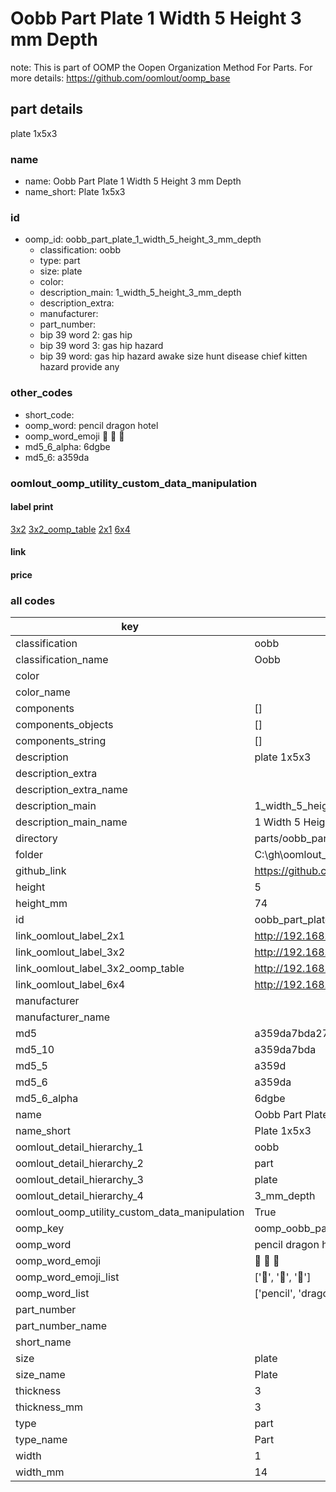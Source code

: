 # Oobb Part Plate 1 Width 5 Height 3 mm Depth  

note: This is part of OOMP the Oopen Organization Method For Parts. For more details: https://github.com/oomlout/oomp_base

##  part details
  



plate 1x5x3



### name
* name: Oobb Part Plate 1 Width 5 Height 3 mm Depth
* name_short: Plate 1x5x3 
### id
* oomp_id: oobb_part_plate_1_width_5_height_3_mm_depth
  * classification: oobb
  * type: part
  * size: plate
  * color: 
  * description_main: 1_width_5_height_3_mm_depth
  * description_extra: 
  * manufacturer: 
  * part_number: 
  * bip 39 word 2: gas hip
  * bip 39 word 3: gas hip hazard
  * bip 39 word: gas hip hazard awake size hunt disease chief kitten hazard provide any

### other_codes
* short_code: 
* oomp_word: pencil dragon hotel
* oomp_word_emoji :pencil: :dragon: :hotel:
* md5_6_alpha: 6dgbe
* md5_6: a359da






### oomlout_oomp_utility_custom_data_manipulation
#### label print
[3x2](http://192.168.1.245:1112/?label=oomp%206dgbe)
[3x2_oomp_table](http://192.168.1.108:1112/?label=oomp%206dgbe)
[2x1](http://192.168.1.242:1112/?label=oomp%206dgbe)
[6x4](http://192.168.1.55:1112/?label=oomp%206dgbe)    

#### link

                              

#### price







### all codes 
| key | value |  
| --- | --- |  
| classification | oobb |  
| classification_name | Oobb |  
| color |  |  
| color_name |  |  
| components | [] |  
| components_objects | [] |  
| components_string | [] |  
| description | plate 1x5x3 |  
| description_extra |  |  
| description_extra_name |  |  
| description_main | 1_width_5_height_3_mm_depth |  
| description_main_name | 1 Width 5 Height 3 mm Depth |  
| directory | parts/oobb_part_plate_1_width_5_height_3_mm_depth |  
| folder | C:\gh\oomlout_oobb_version_4_generated_parts\things\oobb_part_plate_1_width_5_height_3_mm_depth |  
| github_link | https://github.com/oomlout/oomlout_oomp_part_src/tree/main/parts/oobb_part_plate_1_width_5_height_3_mm_depth |  
| height | 5 |  
| height_mm | 74 |  
| id | oobb_part_plate_1_width_5_height_3_mm_depth |  
| link_oomlout_label_2x1 | http://192.168.1.242:1112/?label=oomp%206dgbe |  
| link_oomlout_label_3x2 | http://192.168.1.245:1112/?label=oomp%206dgbe |  
| link_oomlout_label_3x2_oomp_table | http://192.168.1.108:1112/?label=oomp%206dgbe |  
| link_oomlout_label_6x4 | http://192.168.1.55:1112/?label=oomp%206dgbe |  
| manufacturer |  |  
| manufacturer_name |  |  
| md5 | a359da7bda27c7e1bde4f102d3dafb00 |  
| md5_10 | a359da7bda |  
| md5_5 | a359d |  
| md5_6 | a359da |  
| md5_6_alpha | 6dgbe |  
| name | Oobb Part Plate 1 Width 5 Height 3 mm Depth |  
| name_short | Plate 1x5x3  |  
| oomlout_detail_hierarchy_1 | oobb |  
| oomlout_detail_hierarchy_2 | part |  
| oomlout_detail_hierarchy_3 | plate |  
| oomlout_detail_hierarchy_4 | 3_mm_depth |  
| oomlout_oomp_utility_custom_data_manipulation | True |  
| oomp_key | oomp_oobb_part_plate_1_width_5_height_3_mm_depth |  
| oomp_word | pencil dragon hotel |  
| oomp_word_emoji | :pencil: :dragon: :hotel: |  
| oomp_word_emoji_list | [':pencil:', ':dragon:', ':hotel:'] |  
| oomp_word_list | ['pencil', 'dragon', 'hotel'] |  
| part_number |  |  
| part_number_name |  |  
| short_name |  |  
| size | plate |  
| size_name | Plate |  
| thickness | 3 |  
| thickness_mm | 3 |  
| type | part |  
| type_name | Part |  
| width | 1 |  
| width_mm | 14 |  

